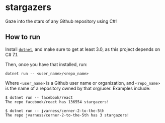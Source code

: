 # stargazers

Gaze into the stars of any Github repository using C#!

## How to run

Install [`dotnet`](https://dotnet.microsoft.com/), and make sure to get at least 3.0, as this project depends on C# 7.1.

Then, once you have that installed, run:

```
dotnet run -- <user_name>/<repo_name>
```

Where `<user_name>` is a Github user name or organization, and `<repo_name>` is the name of a repository owned by that org/user. Examples include:

```
$ dotnet run -- facebook/react
The repo facebook/react has 136554 stargazers!

$ dotnet run -- jvarness/cerner-2-to-the-5th
The repo jvarness/cerner-2-to-the-5th has 3 stargazers!
```
